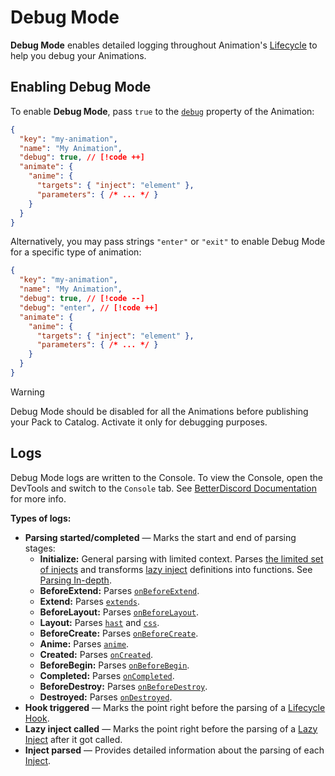 # Debug Mode

**Debug Mode** enables detailed logging throughout Animation's [Lifecycle](./lifecycle)
to help you debug your Animations.

## Enabling Debug Mode

To enable **Debug Mode**, pass `true` to the [`debug`](/reference/animation#debug) property of the Animation:
```json
{
  "key": "my-animation",
  "name": "My Animation",
  "debug": true, // [!code ++]
  "animate": {
    "anime": {
      "targets": { "inject": "element" },
      "parameters": { /* ... */ }
    }
  }
}
```

Alternatively, you may pass strings `"enter"` or `"exit"` to enable Debug Mode for a specific type of animation:
```json
{
  "key": "my-animation",
  "name": "My Animation",
  "debug": true, // [!code --]
  "debug": "enter", // [!code ++]
  "animate": {
    "anime": {
      "targets": { "inject": "element" },
      "parameters": { /* ... */ }
    }
  }
}
```

> [!WARNING]
> Debug Mode should be disabled for all the Animations before publishing your Pack to Catalog.
> Activate it only for debugging purposes.

## Logs

Debug Mode logs are written to the Console. To view the Console, open the DevTools and switch to the `Console` tab.
See [BetterDiscord Documentation](https://docs.betterdiscord.app/developers/devtools#chromium-devtools) for more info.

**Types of logs:**
- **Parsing started/completed** — Marks the start and end of parsing stages:
  - **Initialize:** General parsing with limited context. Parses [the limited set of injects](./parsing#immediate-injects) and transforms [lazy inject](./injects#lazy-injects) definitions into functions. See [Parsing In-depth](./parsing#initialize-stage).
  - **BeforeExtend:** Parses [`onBeforeExtend`](/reference/animate#onbeforeextend).
  - **Extend:** Parses [`extends`](/reference/animate#extends).
  - **BeforeLayout:** Parses [`onBeforeLayout`](/reference/animate#onbeforelayout).
  - **Layout:** Parses [`hast`](/reference/animate#hast) and [`css`](/reference/animate#css).
  - **BeforeCreate:** Parses [`onBeforeCreate`](/reference/animate#onbeforecreate).
  - **Anime:** Parses [`anime`](/reference/animate#anime).
  - **Created:** Parses [`onCreated`](/reference/animate#oncreated).
  - **BeforeBegin:** Parses [`onBeforeBegin`](/reference/animate#onbeforebegin).
  - **Completed:** Parses [`onCompleted`](/reference/animate#oncompleted).
  - **BeforeDestroy:** Parses [`onBeforeDestroy`](/reference/animate#onbeforedestroy).
  - **Destroyed:** Parses [`onDestroyed`](/reference/animate#ondestroyed).
- **Hook triggered** — Marks the point right before the parsing of a [Lifecycle Hook](./lifecycle#lifecycle-hooks).
- **Lazy inject called** — Marks the point right before the parsing of a [Lazy Inject](./injects#lazy-injects) after it got called.
- **Inject parsed** — Provides detailed information about the parsing of each [Inject](./injects).
